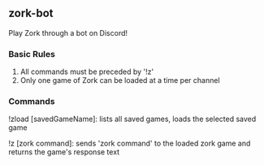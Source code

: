 ## zork-bot

Play Zork through a bot on Discord!

### Basic Rules

1. All commands must be preceded by '!z'
1. Only one game of Zork can be loaded at a time per channel

### Commands
!zload [savedGameName]: lists all saved games, loads the selected saved game

!z [zork command]: sends 'zork command' to the loaded zork game and returns the game's response text